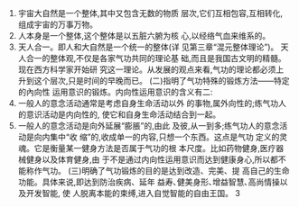 1. 宇宙大自然是一个整体,其中又包含无数的物质
层次,它们互相包容,互相转化,组成宇宙的万事万物。
2. 人本身是一个整体,这个整体是以五脏六腑为核
心,以经络气血来维系的。
3. 天人合一。即人和大自然是一个统一的整体(详
见第三章“混元整体理论”)。
天人合一的整体观,不仅是各家气功共同的理论基
础,而且是我国古文明的精髓。现在西方科学家开始研
究这一理论。从发展的观点来看,气功的理论都必须上
升到这个层次,只是时间的早晚而已。
(二)指明了气功特殊的锻炼方法——特定的內向性
运用意识的锻炼。内向性运用意识的含义有二:
1. 一般人的意念活动通常是考虑自身生命活动以外
的事物,属外向性的;练气功人的意识活动是内向性的,
使它和自身生命活动结合到一起。
2. 一般人的意念活动是向外延展“膨脹”的,由此
及彼,从一到多;练气功人的意念活动是向内集中“收
缩”的,收成单一的内容,只想一个东西。这点是气功
定义的灵魂。它是衡量某一健身方法是否属于气功的根
本尺度。比如药物健身,医疗器械健身以及体育健身,由
于不是通过内向性运用意识而达到健康身心,所以都不
能称作气功。
(三)明确了气功锻炼的目的是达到改造、完美、提
高自己的生命功能。具体来说,即达到防治疾病、延年
益寿､健美身形､增益智慧､高尚情操以及开发智能, 使
人脱离本能的束缚,进入自觉智能的自由王国。
3
